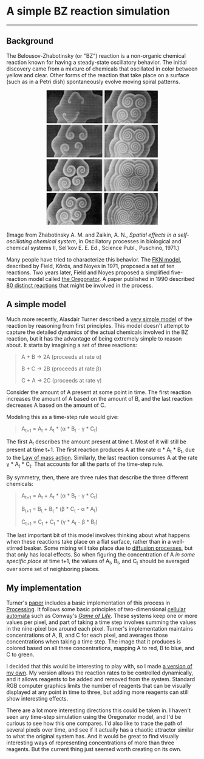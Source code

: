 # A simple BZ reaction simulation  

---

## Background

The Belousov-Zhabotinsky (or "BZ") reaction is a non-organic chemical
reaction known for having a steady-state oscillatory behavior.  The initial
discovery came from a mixture of chemicals that oscillated in color between
yellow and clear. Other forms of the reaction that take place on a surface
(such as in a Petri dish) spontaneously evolve moving spiral patterns.

<p align="center">
  <img width="293" height="355" src="1971-spirals.jpg">
</p>

(Image from Zhabotinsky A. M. and Zaikin, A. N., _Spatial effects in a
self-oscillating chemical system_, in Oscillatory processes in biological
and chemical systems II, Sel'kov E. E. Ed., Science Publ., Puschino, 1971.)

Many people have tried to characterize this behavior. The [FKN
model](https://pubs.acs.org/doi/abs/10.1021/ja00780a001), described by
Field, Kőrös, and Noyes in 1971, proposed a set of ten reactions. Two
years later, Field and Noyes proposed a simplified five-reaction model
called [the Oregonator](https://pdfs.semanticscholar.org/fa74/3e39198cfc0c58f46ac63abb70fe8cd030d6.pdf). A paper published in 1990 described [80 distinct
reactions](https://pubs.acs.org/doi/abs/10.1021/j100381a039) that might be
involved in the process.

## A simple model

Much more recently, Alasdair Turner described a [very simple
model](http://discovery.ucl.ac.uk/id/eprint/17241) of the reaction by
reasoning from first principles. This model doesn't attempt to capture the
detailed dynamics of the actual chemicals involved in the BZ reaction, but
it has the advantage of being extremely simple to reason about. It starts
by imagining a set of three reactions:

> A + B &rarr; 2A  (proceeds at rate &alpha;)
>
> B + C &rarr; 2B  (proceeds at rate &beta;)
>
> C + A &rarr; 2C  (proceeds at rate &gamma;)

Consider the amount of A present at some point in time.  The first reaction
increases the amount of A based on the amount of B, and the last reaction
decreases A based on the amount of C.

Modeling this as a time-step rule would give:

> A<sub>t+1</sub> = A<sub>t</sub> + A<sub>t</sub> * (&alpha; * B<sub>t</sub> - &gamma; * C<sub>t</sub>)

The first A<sub>t</sub> describes the amount present at time t. Most of it
will still be present at time t+1. The first reaction produces A at the
rate &alpha; * A<sub>t</sub> * B<sub>t</sub>, due to the [Law of mass
action](https://en.wikipedia.org/wiki/Law_of_mass_action). Similarly, the 
last reaction consumes A at the rate &gamma; * A<sub>t</sub> *
C<sub>t</sub>. That accounts for all the parts of the time-step rule.

By symmetry, then, there are three rules that describe the three different
chemicals:

> A<sub>t+1</sub> = A<sub>t</sub> + A<sub>t</sub> * (&alpha; * B<sub>t</sub> - &gamma; * C<sub>t</sub>)
>
> B<sub>t+1</sub> = B<sub>t</sub> + B<sub>t</sub> * (&beta; * C<sub>t</sub> - &alpha; * A<sub>t</sub>)
>
> C<sub>t+1</sub> = C<sub>t</sub> + C<sub>t</sub> * (&gamma; * A<sub>t</sub> - &beta; * B<sub>t</sub>)

The last important bit of this model involves thinking about what happens
when these reactions take place on a flat surface, rather than in a
well-stirred beaker. Some mixing will take place due to [diffusion
processes](https://en.wikipedia.org/wiki/Reaction%E2%80%93diffusion_system),
but that only has local effects. So when figuring the concentration of A
*in some specific place* at time t+1, the values of A<sub>t</sub>,
B<sub>t</sub>, and C<sub>t</sub> should be averaged over some set of
neighboring places.

## My implementation

Turner's [paper](http://discovery.ucl.ac.uk/id/eprint/17241) includes a
basic implementation of this process in [Processing](https://processing.org/). 
It follows some basic principles of two-dimensional [cellular
automata](https://en.wikipedia.org/wiki/Cellular_automaton) such as
Conway's [*Game of
Life*](https://en.wikipedia.org/wiki/Conway%27s_Game_of_Life). These
systems keep one or more values per pixel, and part of taking a time step
involves summing the values in the nine-pixel box around each pixel.
Turner's implementation maintains concentrations of A, B, and C for each
pixel, and averages those concentrations when taking a time step. The
image that it produces is colored based on all three concentrations,
mapping A to red, B to blue, and C to green.

I decided that this would be interesting to play with, so I made [a version
of my own](.). My version allows the reaction rates to be controlled
dynamically, and it allows reagents to be added and removed from the system.
Standard RGB computer graphics limits the number of reagents that can be
visually displayed at any point in time to three, but adding more reagents
can still show interesting effects.

There are a lot more interesting directions this could be taken in. I
haven't seen any time-step simulation using the Oregonator model, and I'd
be curious to see how this one compares. I'd also like to trace the path of
several pixels over time, and see if it actually has a chaotic attractor
similar to what the original system has. And it would be great to find
visually interesting ways of representing concentrations of more than three
reagents. But the current thing just seemed worth creating on its own.
